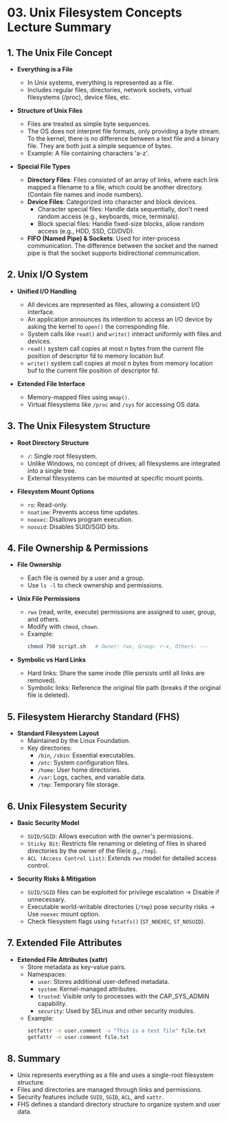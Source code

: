 # **03. Unix Filesystem Concepts Lecture Summary**

## **1. The Unix File Concept**

- **Everything is a File**
  - In Unix systems, everything is represented as a file.
  - Includes regular files, directories, network sockets, virtual filesystems (/proc), device files, etc.

- **Structure of Unix Files**
  - Files are treated as simple byte sequences.
  - The OS does not interpret file formats, only providing a byte stream. To the kernel, there is no difference between a text file and a binary file. They are both just a simple sequence of bytes.
  - Example: A file containing characters 'a-z'.

- **Special File Types**
  - **Directory Files**: Files consisted of an array of links, where each link mapped a filename to a file, which could be another directory. (Contain file names and inode numbers).
  - **Device Files**: Categorized into character and block devices.
    - Character special files: Handle data sequentially, don't need random access (e.g., keyboards, mice, terminals).
    - Block special files: Handle fixed-size blocks, allow random access (e.g., HDD, SSD, CD/DVD).
  - **FIFO (Named Pipe) & Sockets**: Used for inter-process communication. The difference between the socket and the named pipe is that the socket supports bidirectional communication.

## **2. Unix I/O System**

- **Unified I/O Handling**
  - All devices are represented as files, allowing a consistent I/O interface.
  - An application announces its intention to access an I/O device by asking the kernel to `open()` the corresponding file.
  - System calls like `read()` and `write()` interact uniformly with files and devices.
  - `read()` system call copies at most n bytes from the current file position of descriptor fd to memory location buf.
  - `write()` system call copies at most n bytes from memory location buf to the current file position of descriptor fd.

- **Extended File Interface**
  - Memory-mapped files using `mmap()`.
  - Virtual filesystems like `/proc` and `/sys` for accessing OS data.

## **3. The Unix Filesystem Structure**

- **Root Directory Structure**
  - `/`: Single root filesystem.
  - Unlike Windows, no concept of drives; all filesystems are integrated into a single tree.
  - External filesystems can be mounted at specific mount points.

- **Filesystem Mount Options**
  - `ro`: Read-only.
  - `noatime`: Prevents access time updates.
  - `noexec`: Disallows program execution.
  - `nosuid`: Disables SUID/SGID bits.

## **4. File Ownership & Permissions**

- **File Ownership**
  - Each file is owned by a user and a group.
  - Use `ls -l` to check ownership and permissions.

- **Unix File Permissions**
  - `rwx` (read, write, execute) permissions are assigned to user, group, and others.
  - Modify with `chmod`, `chown`.
  - Example:
    ```sh
    chmod 750 script.sh   # Owner: rwx, Group: r-x, Others: ---
    ```

- **Symbolic vs Hard Links**
  - Hard links: Share the same inode (file persists until all links are removed).
  - Symbolic links: Reference the original file path (breaks if the original file is deleted).

## **5. Filesystem Hierarchy Standard (FHS)**

- **Standard Filesystem Layout**
  - Maintained by the Linux Foundation.
  - Key directories:
    - `/bin`, `/sbin`: Essential executables.
    - `/etc`: System configuration files.
    - `/home`: User home directories.
    - `/var`: Logs, caches, and variable data.
    - `/tmp`: Temporary file storage.

## **6. Unix Filesystem Security**

- **Basic Security Model**
  - `SUID/SGID`: Allows execution with the owner's permissions.
  - `Sticky Bit`: Restricts file renaming or deleting of files in shared directories by the owner of the file(e.g., `/tmp`).
  - `ACL (Access Control List)`: Extends `rwx` model for detailed access control.

- **Security Risks & Mitigation**
  - `SUID/SGID` files can be exploited for privilege escalation → Disable if unnecessary.
  - Executable world-writable directories (`/tmp`) pose security risks → Use `noexec` mount option.
  - Check filesystem flags using `fstatfs()` (`ST_NOEXEC`, `ST_NOSUID`).

## **7. Extended File Attributes**

- **Extended File Attributes (xattr)**
  - Store metadata as key-value pairs.
  - Namespaces:
    - `user`: Stores additional user-defined metadata.
    - `system`: Kernel-managed attributes.
    - `trusted`: Visible only to processes with the CAP_SYS_ADMIN capability.
    - `security`: Used by SELinux and other security modules.
  - Example:
    ```sh
    setfattr -n user.comment -v "This is a test file" file.txt
    getfattr -n user.comment file.txt
    ```
    
## **8. Summary**

- Unix represents everything as a file and uses a single-root filesystem structure.
- Files and directories are managed through links and permissions.
- Security features include `SUID`, `SGID`, `ACL`, and `xattr`.
- FHS defines a standard directory structure to organize system and user data.

